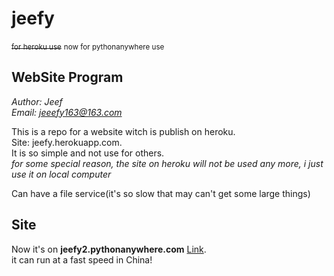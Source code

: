 # jeefy
<del><small>for heroku use</small></del>
<small>now for pythonanywhere use</small>

## WebSite Program
*Author: Jeef*  
*Email: jeeefy163@163.com*

This is a repo for a website witch is publish on heroku.  
Site: jeefy.herokuapp.com.  
It is so simple and not use for others.  
*for some special reason, the site on heroku will not be used any more, i just use it on local computer*

Can have a file service(it's so slow that may can't get some large things)

## Site
Now it's on **jeefy2.pythonanywhere.com** [Link](https://jeefy2.pythonanywhere.com/).  
it can run at a fast speed in China!
